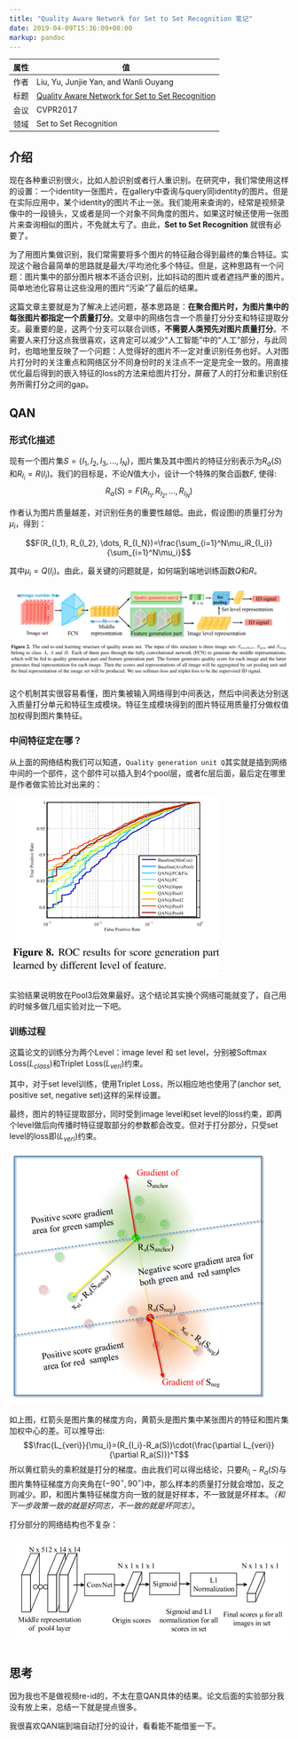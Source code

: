 ```yaml
---
title: "Quality Aware Network for Set to Set Recognition 笔记"
date: 2019-04-09T15:36:09+08:00
markup: pandoc
---
```


| 属性 | 值           |
| ---- | ------------- |
| 作者 | Liu, Yu, Junjie Yan, and Wanli Ouyang |
| 标题 | [Quality Aware Network for Set to Set Recognition](http://openaccess.thecvf.com/content_cvpr_2017/papers/Liu_Quality_Aware_Network_CVPR_2017_paper.pdf) |
| 会议 | CVPR2017 |
| 领域 | Set to Set Recognition  |

## 介绍

现在各种重识别很火，比如人脸识别或者行人重识别。在研究中，我们常使用这样的设置：一个identity一张图片，在gallery中查询与query同identity的图片。但是在实际应用中，某个identity的图片不止一张。我们能用来查询的，经常是视频录像中的一段镜头，又或者是同一个对象不同角度的图片。如果这时候还使用一张图片来查询相似的图片，不免就太亏了。由此，**Set to Set Recognition** 就很有必要了。

为了用图片集做识别，我们常需要将多个图片的特征融合得到最终的集合特征。实现这个融合最简单的思路就是最大/平均池化多个特征。但是，这种思路有一个问题：图片集中的部分图片根本不适合识别，比如抖动的图片或者遮挡严重的图片。简单地池化容易让这些没用的图片“污染”了最后的结果。

这篇文章主要就是为了解决上述问题，基本思路是：**在聚合图片时，为图片集中的每张图片都指定一个质量打分**。文章中的网络包含一个质量打分分支和特征提取分支。最重要的是，这两个分支可以联合训练，**不需要人类预先对图片质量打分**。不需要人来打分这点我很喜欢，这肯定可以减少“人工智能”中的“人工”部分，与此同时，也暗地里反映了一个问题：人觉得好的图片不一定对重识别任务也好。人对图片打分时的关注重点和网络区分不同身份时的关注点不一定是完全一致的。用直接优化最后得到的嵌入特征的loss的方法来给图片打分，屏蔽了人的打分和重识别任务所需打分之间的gap。

## QAN

### 形式化描述

现有一个图片集$S=\{I_1, I_2, I_3, \dots, I_N\}$，图片集及其中图片的特征分别表示为$R_a(S)$和$R_{I_i}=R(I_i)$。我们的目标是，不论$N$值大小，设计一个特殊的聚合函数$F$, 使得:
$$R_a(S) = F(R_{I_1}, R_{I_2}, \dots, R_{I_N})$$

作者认为图片质量越差，对识别任务的重要性越低。由此，假设图i的质量打分为$\mu_i$，得到：

$$F(R_{I_1}, R_{I_2}, \dots, R_{I_N})=\frac{\sum_{i=1}^N\mu_iR_{I_i}}{\sum_{i=1}^N\mu_i}$$

其中$\mu_i=Q(I_i)$。由此，最关键的问题就是，如何端到端地训练函数$Q$和$R$。

![Learning Structure](network.png "网络结构")

这个机制其实很容易看懂，图片集被输入网络得到中间表达，然后中间表达分别送入质量打分单元和特征生成模块。特征生成模块得到的图片特征用质量打分做权值加权得到图片集特征。

### 中间特征定在哪？

从上面的网络结构我们可以知道，`Quality generation unit Q`其实就是插到网络中间的一个部件，这个部件可以插入到4个pool层，或者fc层后面，最后定在哪里是作者做实验比对出来的：

![对比Q的插入位置](位置对比.png)

实验结果说明放在Pool3后效果最好。这个结论其实换个网络可能就变了，自己用的时候多做几组实验对比一下吧。

### 训练过程

这篇论文的训练分为两个Level：image level 和 set level，分别被Softmax Loss($L_{class}$)和Triplet Loss($L_{veri}$)约束。

其中，对于set level训练，使用Triplet Loss，所以相应地也使用了(anchor set, positive set, negative set)这样的采样设置。

最终，图片的特征提取部分，同时受到image level和set level的loss约束，即两个level做后向传播时特征提取部分的参数都会改变。但对于打分部分，只受set level的loss即($L_{veri}$)约束。

![训练过程示例](learn-qs-mechansim.png)

如上图，红箭头是图片集的梯度方向，黄箭头是图片集中某张图片的特征和图片集加权中心的差。可以推导出:
$$\frac{L_{veri}}{\mu_i}=(R_{I_i}-R_a(S))\cdot(\frac{\partial L_{veri}}{\partial R_a(S)})^T$$
所以黄红箭头的乘积就是打分的梯度。由此我们可以得出结论，只要$R_{I_i}-R_a(S)$与图片集特征梯度方向夹角在$(-90^\circ,90^\circ)$中，那么样本的质量打分就会增加，反之则减少。即，和图片集特征梯度方向一致的就是好样本，不一致就是坏样本。*（和下一步政策一致的就是好同志，不一致的就是坏同志）*。

打分部分的网络结构也不复杂：

![打分单元结构](structure-of-qgu.png)

## 思考

因为我也不是做视频re-id的，不太在意QAN具体的结果。论文后面的实验部分我没有放上来，总结一下就是提点很多。

我很喜欢QAN端到端自动打分的设计，看看能不能借鉴一下。